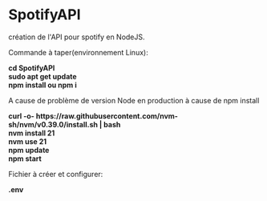 # SpotifyAPI
création de l'API pour spotify en NodeJS.

Commande à taper(environnement Linux):

<b>cd SpotifyAPI</b><br>
<b>sudo apt get update</b><br>
<b>npm install ou npm i</b><br>
<p>A cause de problème de version Node en production à cause de npm install</p>
<b>curl -o- https://raw.githubusercontent.com/nvm-sh/nvm/v0.39.0/install.sh | bash
</b><br>
<b>nvm install 21</b><br>
<b>nvm use 21</b><br>
<b>npm update</b><br>
<b>npm start</b><br>

Fichier à créer et configurer:

<b>.env</b>